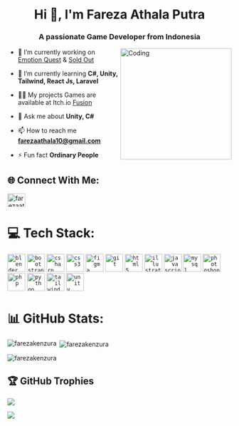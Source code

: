 <h1 align="center">Hi 👋, I'm Fareza Athala Putra</h1>
<h3 align="center">A passionate Game Developer from Indonesia</h3>
<img align="right" alt="Coding" width="250" src="https://github.com/FarezaKenzura.png">

- 🔭 I’m currently working on [Emotion Quest](https://dezirestudio.itch.io/emotionquest) & [Sold Out](https://kelompok-1-agate-msib.itch.io/sold-out)

- 🌱 I’m currently learning **C#, Unity, Tailwind, React Js, Laravel**

- 👨‍💻 My projects Games are available at Itch.io [Fusion](https://fusion-kenzura.itch.io/)

- 💬 Ask me about **Unity, C#**

- 📫 How to reach me **farezaathala10@gmail.com**

- ⚡ Fun fact **Ordinary People**

## 🌐 Connect With Me: 
<a href="https://linkedin.com/in/farezaathala" target="blank"><img align="center" src="https://cdn.jsdelivr.net/gh/devicons/devicon/icons/linkedin/linkedin-original.svg" alt="farezaathala" height="30" width="40" /></a>
</p>

# 💻 Tech Stack:
<code><img src="https://cdn.jsdelivr.net/gh/devicons/devicon/icons/blender/blender-original.svg" alt="blender" width="40" height="40"/></code>
<code><img src="https://cdn.jsdelivr.net/gh/devicons/devicon/icons/bootstrap/bootstrap-original.svg" alt="bootstrap" width="40" height="40"/></code> 
<code><img src="https://cdn.jsdelivr.net/gh/devicons/devicon/icons/csharp/csharp-original.svg" alt="csharp" width="40" height="40"/></code>
<code><img src="https://cdn.jsdelivr.net/gh/devicons/devicon/icons/css3/css3-original.svg" alt="css3" width="40" height="40"/></code>
<code><img src="https://cdn.jsdelivr.net/gh/devicons/devicon/icons/figma/figma-original.svg" alt="figma" width="40" height="40"/></code>
<code><img src="https://cdn.jsdelivr.net/gh/devicons/devicon/icons/git/git-original.svg" alt="git" width="40" height="40"/></code> 
<code><img src="https://cdn.jsdelivr.net/gh/devicons/devicon/icons/html5/html5-original.svg" alt="html5" width="40" height="40"/></code> 
<code><img src="https://cdn.jsdelivr.net/gh/devicons/devicon/icons/illustrator/illustrator-plain.svg" alt="illustrator" width="40" height="40"/></code>
<code><img src="https://cdn.jsdelivr.net/gh/devicons/devicon/icons/javascript/javascript-original.svg" alt="javascript" width="40" height="40"/></code> 
<code><img src="https://cdn.jsdelivr.net/gh/devicons/devicon/icons/mysql/mysql-original-wordmark.svg" alt="mysql" width="40" height="40"/></code>
<code><img src="https://cdn.jsdelivr.net/gh/devicons/devicon/icons/photoshop/photoshop-plain.svg" alt="photoshop" width="40" height="40"/></code>
<code><img src="https://cdn.jsdelivr.net/gh/devicons/devicon/icons/php/php-original.svg" alt="php" width="40" height="40"/></code>
<code><img src="https://cdn.jsdelivr.net/gh/devicons/devicon/icons/python/python-original.svg" alt="python" width="40" height="40"/></code>
<code><img src="https://cdn.jsdelivr.net/gh/devicons/devicon@latest/icons/tailwindcss/tailwindcss-original.svg" alt="tailwind" width="40" height="40"/></code>
<code><img src="https://cdn.jsdelivr.net/gh/devicons/devicon/icons/unity/unity-original.svg" alt="unity" width="40" height="40"/></code> 
</p>

# 📊 GitHub Stats:
<p><img align="left" src="https://github-readme-stats.vercel.app/api/top-langs?username=farezakenzura&show_icons=true&theme=tokyonight&layout=compact" alt="farezakenzura" /></p>
<p>&nbsp;<img align="center" src="https://github-readme-stats.vercel.app/api?username=farezakenzura&show_icons=true&theme=tokyonight" alt="farezakenzura" /></p>
<p><img align="center" src="https://github-readme-streak-stats.herokuapp.com/?user=farezakenzura&theme=tokyonight" alt="farezakenzura" /></p>

## 🏆 GitHub Trophies
![](https://github-profile-trophy.vercel.app/?username=FarezaKenzura&theme=tokyonight)

<img src="https://user-images.githubusercontent.com/73097560/115834477-dbab4500-a447-11eb-908a-139a6edaec5c.gif">    
